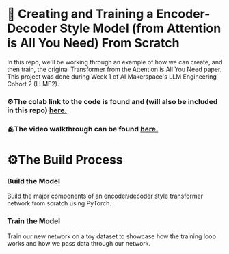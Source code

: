 # 🤖 Creating and Training a Encoder-Decoder Style Model (from Attention is All You Need) From Scratch 

In this repo, we'll be working through an example of how we can create, and then train, the original Transformer from the Attention is All You Need paper. This project was done during Week 1 of AI Makerspace's LLM Engineering Cohort 2 (LLME2).

### ⚙️The colab link to the code is found and (will also be included in this repo) [here.](https://colab.research.google.com/drive/1Gwaz3slF8Jx5zlkW5_RK3bD43kFchVSX?usp=sharing)

### 🫂The video walkthrough can be found [here.](https://www.loom.com/share/883c58fce40241999ab5b6c716c24135?sid=3d9a1279-65ed-4bee-b1d5-2cbc32ef53d1)

# ⚙️The Build Process

### Build the Model
Build the major components of an encoder/decoder style transformer network from scratch using PyTorch.

### Train the Model

Train our new network on a toy dataset to showcase how the training loop works and how we pass data through our network.
